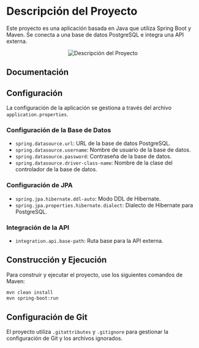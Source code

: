 # Descripción del Proyecto
Este proyecto es una aplicación basada en Java que utiliza Spring Boot y Maven. Se conecta a una base de datos PostgreSQL e integra una API externa.

<p align="center">
  <img src="src/main/resources/static/badge_literalura.png" alt="Descripción del Proyecto">
</p>


## Documentación

## Configuración
La configuración de la aplicación se gestiona a través del archivo `application.properties`.

### Configuración de la Base de Datos
- `spring.datasource.url`: URL de la base de datos PostgreSQL.
- `spring.datasource.username`: Nombre de usuario de la base de datos.
- `spring.datasource.password`: Contraseña de la base de datos.
- `spring.datasource.driver-class-name`: Nombre de la clase del controlador de la base de datos.

### Configuración de JPA
- `spring.jpa.hibernate.ddl-auto`: Modo DDL de Hibernate.
- `spring.jpa.properties.hibernate.dialect`: Dialecto de Hibernate para PostgreSQL.

### Integración de la API
- `integration.api.base-path`: Ruta base para la API externa.

## Construcción y Ejecución
Para construir y ejecutar el proyecto, use los siguientes comandos de Maven:

```sh
mvn clean install
mvn spring-boot:run
```

## Configuración de Git
El proyecto utiliza `.gitattributes` y `.gitignore` para gestionar la configuración de Git y los archivos ignorados.


